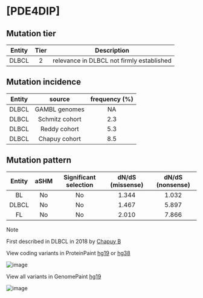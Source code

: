 # [PDE4DIP]

## Mutation tier

|Entity|Tier|Description                              |
|:------:|:----:|-----------------------------------------|
|DLBCL |2   |relevance in DLBCL not firmly established|
## Mutation incidence

|Entity|source        |frequency (%)|
|:------:|:--------------:|:-------------:|
|DLBCL |GAMBL genomes | NA          |
|DLBCL |Schmitz cohort|2.3          |
|DLBCL |Reddy cohort  |5.3          |
|DLBCL |Chapuy cohort |8.5          |

## Mutation pattern

|Entity|aSHM|Significant selection|dN/dS (missense)|dN/dS (nonsense)|
|:------:|:----:|:---------------------:|:----------------:|:----------------:|
|BL    |No  |No                   |1.344           |1.032           |
|DLBCL |No  |No                   |1.467           |5.897           |
|FL    |No  |No                   |2.010           |7.866           |


> [!NOTE]
> First described in DLBCL in 2018 by [Chapuy B](https://pubmed.ncbi.nlm.nih.gov/29713087)

View coding variants in ProteinPaint [hg19](https://www.bcgsc.ca/downloads/morinlab/GAMBL/test/genes/PDE4DIP_protein.html)  or [hg38](https://www.bcgsc.ca/downloads/morinlab/GAMBL/test/genes/PDE4DIP_protein_hg38.html)

![image](../../images/proteinpaint/PDE4DIP_NM_014644.svg)

View all variants in GenomePaint [hg19](https://www.bcgsc.ca/downloads/morinlab/GAMBL/test/genes/PDE4DIP.html)

![image](../../images/proteinpaint/PDE4DIP.svg)
